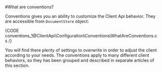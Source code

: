 ﻿#What are conventions?

Conventions gives you an ability to customize the Client Api behavior. They are accessible from `DocumentStore` object:

{CODE conventions_1@ClientApi\Configuration\Conventions\WhatAreConventions.cs /}

You will find there plenty of settings to overwrite in order to adjust the client according to your needs. The conventions apply to many different client behaviors, 
so they has been grouped and described in separate articles of this section.